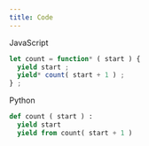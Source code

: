 ```yaml
---
title: Code
---
```


JavaScript
```js
let count = function* ( start ) {
  yield start ;
  yield* count( start + 1 ) ;
} ;
```

Python
```py
def count ( start ) :
  yield start
  yield from count( start + 1 )
```
